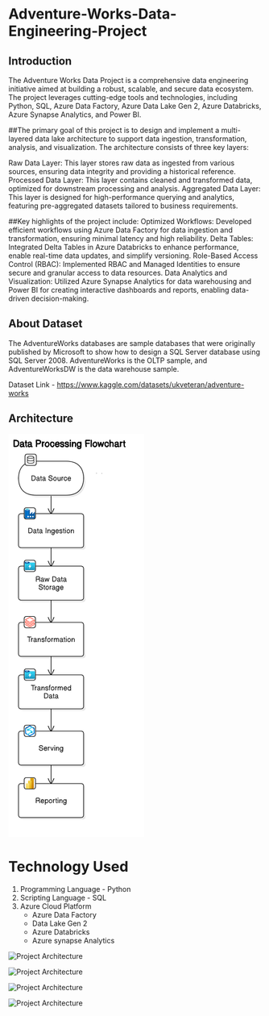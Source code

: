 # Adventure-Works-Data-Engineering-Project

## Introduction
The Adventure Works Data Project is a comprehensive data engineering initiative aimed at building a robust, scalable, and secure data ecosystem. The project leverages cutting-edge tools and technologies, including Python, SQL, Azure Data Factory, Azure Data Lake Gen 2, Azure Databricks, Azure Synapse Analytics, and Power BI.

##The primary goal of this project is to design and implement a multi-layered data lake architecture to support data ingestion, transformation, analysis, and visualization. The architecture consists of three key layers:

Raw Data Layer: This layer stores raw data as ingested from various sources, ensuring data integrity and providing a historical reference.
Processed Data Layer: This layer contains cleaned and transformed data, optimized for downstream processing and analysis.
Aggregated Data Layer: This layer is designed for high-performance querying and analytics, featuring pre-aggregated datasets tailored to business requirements.

##Key highlights of the project include:
Optimized Workflows: Developed efficient workflows using Azure Data Factory for data ingestion and transformation, ensuring minimal latency and high reliability.
Delta Tables: Integrated Delta Tables in Azure Databricks to enhance performance, enable real-time data updates, and simplify versioning.
Role-Based Access Control (RBAC): Implemented RBAC and Managed Identities to ensure secure and granular access to data resources.
Data Analytics and Visualization: Utilized Azure Synapse Analytics for data warehousing and Power BI for creating interactive dashboards and reports, enabling data-driven decision-making.

## About Dataset

The AdventureWorks databases are sample databases that were originally published by Microsoft to show how to design a SQL Server database using SQL Server 2008. AdventureWorks is the OLTP sample, and AdventureWorksDW is the data warehouse sample.

Dataset Link - https://www.kaggle.com/datasets/ukveteran/adventure-works

## Architecture
![Project Architecture](Architecture.png)

# Technology Used
1. Programming Language - Python
2. Scripting Language - SQL
3. Azure Cloud Platform
    - Azure Data Factory
    - Data Lake Gen 2
    - Azure Databricks
    - Azure synapse Analytics

![Project Architecture](transformed_data.png)

![Project Architecture](data_factory.png)

![Project Architecture](databricks.png)

![Project Architecture](azure_synapse.png)
